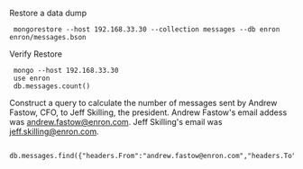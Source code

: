 
Restore a data dump

     mongorestore --host 192.168.33.30 --collection messages --db enron enron/messages.bson

Verify Restore

     mongo --host 192.168.33.30
     use enron
     db.messages.count()

Construct a query to calculate the number of messages sent by Andrew Fastow, CFO, to Jeff Skilling, the president. Andrew Fastow's email addess was andrew.fastow@enron.com. Jeff Skilling's email was jeff.skilling@enron.com.

     db.messages.find({"headers.From":"andrew.fastow@enron.com","headers.To":"jeff.skilling@enron.com"}).count()
